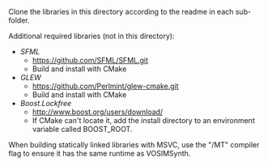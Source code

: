 Clone the libraries in this directory according to the readme in each
sub-folder.

Additional required libraries (not in this directory):
- *SFML*
  - https://github.com/SFML/SFML.git
  - Build and install with CMake
- *GLEW*
  - https://github.com/Perlmint/glew-cmake.git
  - Build and install with CMake
- *Boost.Lockfree*
  - http://www.boost.org/users/download/
  - If CMake can't locate it, add the install directory to an environment variable called BOOST_ROOT.

When building statically linked libraries with MSVC, use the "/MT" compiler flag to ensure it has the same runtime as VOSIMSynth.
